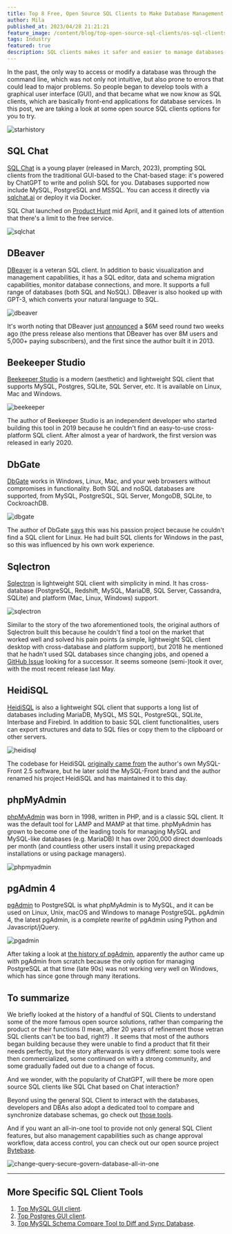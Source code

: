 ```yaml
---
title: Top 8 Free, Open Source SQL Clients to Make Database Management Easier 2023
author: Mila
published_at: 2023/04/28 21:21:21
feature_image: /content/blog/top-open-source-sql-clients/os-sql-clients-cover.jpg
tags: Industry
featured: true
description: SQL clients makes it safer and easier to manage databases. In this post, we are taking a look at open source SQL clients options for you to try in 2023.
---
```


In the past, the only way to access or modify a database was through the command line, which was not only not intuitive, but also prone to errors that could lead to major problems. So people began to develop tools with a graphical user interface (GUI), and that became what we now know as SQL clients, which are basically front-end applications for database services. In this post, we are taking a look at some open source SQL clients options for you to try.

![starhistory](/content/blog/top-open-source-sql-clients/starhistory.webp)

## SQL Chat

[SQL Chat](https://github.com/sqlchat/sqlchat) is a young player (released in March, 2023), prompting SQL clients from the traditional GUI-based to the Chat-based stage: it's powered by ChatGPT to write and polish SQL for you. Databases supported now include MySQL, PostgreSQL and MSSQL. You can access it directly via [sqlchat.ai](https://www.sqlchat.ai/) or deploy it via Docker.

SQL Chat launched on [Product Hunt](https://www.producthunt.com/posts/sql-chat-2) mid April, and it gained lots of attention that there's a limit to the free service.

![sqlchat](/content/blog/top-open-source-sql-clients/sqlchat.webp)

## DBeaver

[DBeaver](https://github.com/dbeaver/dbeaver) is a veteran SQL client. In addition to basic visualization and management capabilities, it has a SQL editor, data and schema migration capabilities, monitor database connections, and more. It supports a full range of databases (both SQL and NoSQL). DBeaver is also hooked up with GPT-3, which converts your natural language to SQL.

![dbeaver](/content/blog/top-open-source-sql-clients/dbeaver.webp)

It's worth noting that DBeaver just [announced](https://techcrunch.com/2023/04/11/dbeaver-takes-6m-seed-investment-to-build-on-growing-popularity/) a $6M seed round two weeks ago (the press release also mentions that DBeaver has over 8M users and 5,000+ paying subscribers), and the first since the author built it in 2013.

## Beekeeper Studio

[Beekeeper Studio](https://github.com/beekeeper-studio/beekeeper-studio) is a modern (aesthetic) and lightweight SQL client that supports MySQL, Postgres, SQLite, SQL Server, etc. It is available on Linux, Mac and Windows.

![beekeeper](/content/blog/top-open-source-sql-clients/beekeeper.webp)

The author of Beekeeper Studio is an independent developer who started building this tool in 2019 because he couldn't find an easy-to-use cross-platform SQL client. After almost a year of hardwork, the first version was released in early 2020.

## DbGate

[DbGate](https://github.com/dbgate/dbgate) works in Windows, Linux, Mac, and your web browsers without compromises in functionality. Both SQL and noSQL databases are supported, from MySQL, PostgreSQL, SQL Server, MongoDB, SQLite, to CockroachDB.

![dbgate](/content/blog/top-open-source-sql-clients/dbgate.webp)

The author of DbGate [says](https://news.ycombinator.com/item?id=26899100) this was his passion project because he couldn't find a SQL client for Linux. He had built SQL clients for Windows in the past, so this was influenced by his own work experience.

## **Sqlectron**

[Sqlectron](https://github.com/sqlectron/sqlectron-gui) is lightweight SQL client with simplicity in mind. It has cross-database (PostgreSQL, Redshift, MySQL, MariaDB, SQL Server, Cassandra, SQLite) and platform (Mac, Linux, Windows) support.

![sqlectron](/content/blog/top-open-source-sql-clients/sqlectron.webp)

Similar to the story of the two aforementioned tools, the original authors of Sqlectron built this because he couldn't find a tool on the market that worked well and solved his pain points (a simple, lightweight SQL client desktop with cross-database and platform support), but 2018 he mentioned that he hadn't used SQL databases since changing jobs, and opened a [GitHub Issue](https://github.com/sqlectron/sqlectron-gui/issues/433) looking for a successor. It seems someone (semi-)took it over, with the most recent release last May.

## HeidiSQL

[HeidiSQL](https://github.com/HeidiSQL/HeidiSQL) is also a lightweight SQL client that supports a long list of databases including MariaDB, MySQL, MS SQL, PostgreSQL, SQLite, Interbase and Firebird. In addition to basic SQL client functionalities, users can export structures and data to SQL files or copy them to the clipboard or other servers.

![heidisql](/content/blog/top-open-source-sql-clients/heidisql.webp)

The codebase for HeidiSQL [originally came from](https://www.heidisql.com/forum.php?t=20155) the author's own MySQL-Front 2.5 software, but he later sold the MySQL-Front brand and the author renamed his project HeidiSQL and has maintained it to this day.

## phpMyAdmin

[phpMyAdmin](https://github.com/phpmyadmin/phpmyadmin) was born in 1998, written in PHP, and is a classic SQL client. It was the default tool for LAMP and MAMP at that time. phpMyAdmin has grown to become one of the leading tools for managing MySQL and MySQL-like databases (e.g. MariaDB) It has over 200,000 direct downloads per month (and countless other users install it using prepackaged installations or using package managers).

![phpmyadmin](/content/blog/top-open-source-sql-clients/phpmyadmin.webp)

## pgAdmin 4

[pgAdmin](https://github.com/pgadmin-org/pgadmin4) to PostgreSQL is what phpMyAdmin is to MySQL, and it can be used on Linux, Unix, macOS and Windows to manage PostgreSQL. pgAdmin 4, the latest pgAdmin, is a complete rewrite of pgAdmin using Python and Javascript/jQuery.

![pgadmin](/content/blog/top-open-source-sql-clients/pgadmin.webp)

After taking a look at [the history of pgAdmin](https://www.enterprisedb.com/blog/story-pgadmin), apparently the author came up with pgAdmin from scratch because the only option for managing PostgreSQL at that time (late 90s) was not working very well on Windows, which has since gone through many iterations.

## To summarize

We briefly looked at the history of a handful of SQL Clients to understand some of the more famous open source solutions, rather than comparing the product or their functions (I mean, after 20 years of refinement those vetran SQL clients can't be too bad, right?) . It seems that most of the authors began building because they were unable to find a product that fit their needs perfectly, but the story afterwards is very different: some tools were then commercialized, some continued on with a strong community, and some gradually faded out due to a change of focus.

And we wonder, with the popularity of ChatGPT, will there be more open source SQL clients like SQL Chat based on Chat interaction?

Beyond using the general SQL Client to interact with the databases, developers and DBAs also adopt
a dedicated tool to compare and synchronize database schemas, go check out [those tools](/blog/top-mysql-schema-compare-tools/).

And if you want an all-in-one tool to provide not only general SQL Client features, but also management
capabilities such as change approval workflow, data access control, you can check out our open source
project [Bytebase](/).

![change-query-secure-govern-database-all-in-one](/images/db-scheme-lg.png)

---

## More Specific SQL Client Tools

1. [Top MySQL GUI client](/blog/top-mysql-gui-client).
1. [Top Postgres GUI client](/blog/top-postgres-gui-client).
1. [Top MySQL Schema Compare Tool to Diff and Sync Database](/blog/top-mysql-schema-compare-tools).

